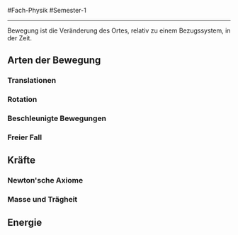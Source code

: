 #Fach-Physik #Semester-1

---

Bewegung ist die Veränderung des Ortes, relativ zu einem Bezugssystem, in der Zeit.

## Arten der Bewegung

### Translationen

### Rotation

### Beschleunigte Bewegungen

### Freier Fall

## Kräfte

### Newton'sche Axiome

### Masse und Trägheit

## Energie

##
